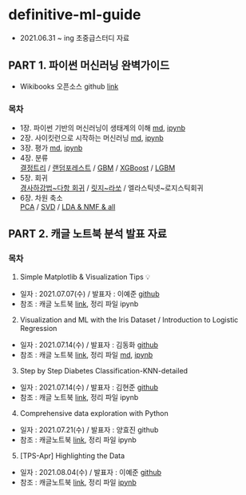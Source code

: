 # definitive-ml-guide
- 2021.06.31 ~ ing 초중급스터디 자료

## PART 1. 파이썬 머신러닝 완벽가이드
- Wikibooks 오픈소스 github [link](https://github.com/wikibook/ml-definitive-guide)
### 목차
- 1장. 파이썬 기반의 머신러닝이 생태계의 이해 [md](https://github.com/dddonghwa/definitive-ml-guide/blob/main/ch01-02_sklearn/ch01-02_sklearn.md), [ipynb](https://github.com/dddonghwa/definitive-ml-guide/blob/main/ch01-02_sklearn/ch01-02_sklearn.ipynb)
- 2장. 사이킷런으로 시작하는 머신러닝 [md](https://github.com/dddonghwa/definitive-ml-guide/blob/main/ch01-02_sklearn/ch01-02_sklearn.md), [ipynb](https://github.com/dddonghwa/definitive-ml-guide/blob/main/ch01-02_sklearn/ch01-02_sklearn.ipynb)
- 3장. 평가 [md](https://github.com/dddonghwa/definitive-ml-guide/blob/main/ch03_evaluation/ch03_evaluation.md), [ipynb](https://github.com/dddonghwa/definitive-ml-guide/blob/main/ch03_evaluation/ch03_evaluation.ipynb)
- 4장. 분류   
  [결정트리](https://github.com/dddonghwa/definitive-ml-guide/blob/main/ch04_classification/ch04_2_decisiontree.ipynb) / [랜덤포레스트](https://github.com/dddonghwa/definitive-ml-guide/blob/main/ch04_classification/ch04_3_ensemble_randomforest.ipynb) / [GBM](https://github.com/dddonghwa/definitive-ml-guide/blob/main/ch04_classification/ch04_4_GBM.ipynb) / [XGBoost](https://github.com/dddonghwa/definitive-ml-guide/blob/main/ch04_classification/ch04_5_XGBoost.ipynb) / [LGBM](https://github.com/dddonghwa/definitive-ml-guide/blob/main/ch04_classification/ch04_6_LGBM_hyunjun.ipynb)
- 5장. 회귀   
  [경사하강법\~다항 회귀](https://github.com/dddonghwa/definitive-ml-guide/blob/main/ch05_regression/ch05_regression_basic_hyunjun.ipynb) / [릿지\~라쏘](https://github.com/dddonghwa/definitive-ml-guide/blob/main/ch05_regression/ch05_ridge_lasso.ipynb) / 엘라스틱넷\~로지스틱회귀
- 6장. 차원 축소  
 [PCA](https://github.com/dddonghwa/definitive-ml-guide/blob/main/ch06_dimension_reduction/ch06_PCA_hyojin.ipynb) / [SVD](https://github.com/dddonghwa/definitive-ml-guide/blob/main/ch06_dimension_reduction/ch06_SVD_hyunjun.ipynb) / [LDA & NMF & all](https://github.com/dddonghwa/definitive-ml-guide/blob/main/ch06_dimension_reduction/ch06_dimension_reduction.ipynb)



## PART 2. 캐글 노트북 분석 발표 자료
### 목차
1. Simple Matplotlib & Visualization Tips 💡
  - 일자 : 2021.07.07(수) / 발표자 : 이예준 [github](https://github.com/yejun-lee)
  - 참조 : 캐글 노트북 [link](https://www.kaggle.com/subinium/simple-matplotlib-visualization-tips), 정리 파일 ipynb
2. Visualization and ML with the Iris Dataset / Introduction to Logistic Regression 
  - 일자 : 2021.07.14(수) / 발표자 : 김동화 [github](https://github.com/dddonghwa)
  - 참조 : 캐글 노트북 [link](https://www.kaggle.com/jchen2186/machine-learning-with-iris-dataset), 정리 파일 [md](https://github.com/dddonghwa/definitive-ml-guide/blob/main/kaggle_notebook_01_iris/kaggle_notebook_01_iris.md), [ipynb](https://github.com/dddonghwa/definitive-ml-guide/blob/main/kaggle_notebook_01_iris/kaggle_notebook_01_iris.ipynb)
3. Step by Step Diabetes Classification-KNN-detailed
  - 일자 : 2021.07.14(수) / 발표자 : 김현준 [github](https://github.com/hyunjun33)
  - 참조 : 캐글 노트북 [link](https://www.kaggle.com/shrutimechlearn/step-by-step-diabetes-classification-knn-detailed), 정리 파일 ipynb
4.  Comprehensive data exploration with Python
  - 일자 : 2021.07.21(수) / 발표자 : 양효진 github
  - 참조 : 캐글노트북 [link](https://www.kaggle.com/pmarcelino/comprehensive-data-exploration-with-python), 정리 파일 ipynb
5. [TPS-Apr] Highlighting the Data 
  - 일자 : 2021.08.04(수) / 발표자 : 이예준 [github](https://github.com/yejun-lee)
  - 참조 : 캐글노트북 [link](https://www.kaggle.com/subinium/tps-apr-highlighting-the-data), 정리 파일 [ipynb](https://github.com/dddonghwa/definitive-ml-guide/blob/main/kaggle_notebook_05_titanic/kaggle_notebook_05_titanic.ipynb)


